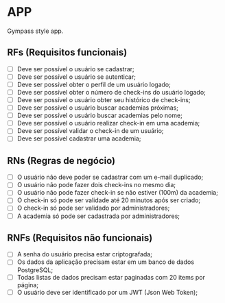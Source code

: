 # APP

Gympass style app.

## RFs (Requisitos funcionais)

- [ ] Deve ser possível o usuário se cadastrar;
- [ ] Deve ser possível o usuário se autenticar;
- [ ] Deve ser possível obter o perfil de um usuário logado;
- [ ] Deve ser possível obter o número de check-ins do usuário logado;
- [ ] Deve ser possível o usuário obter seu histórico de check-ins;
- [ ] Deve ser possível o usuário buscar academias próximas;
- [ ] Deve ser possível o usuário buscar academias pelo nome;
- [ ] Deve ser possível o usuário realizar check-in em uma academia;
- [ ] Deve ser possível validar o check-in de um usuário;
- [ ] Deve ser possível cadastrar uma academia;

## RNs (Regras de negócio)

- [ ] O usuário não deve poder se cadastrar com um e-mail duplicado;
- [ ] O usuário não pode fazer dois check-ins no mesmo dia;
- [ ] O usuário não pode fazer check-in se não estiver (100m) da academia;
- [ ] O check-in só pode ser validade até 20 minutos após ser criado;
- [ ] O check-in só pode ser validado por administradores;
- [ ] A academia só pode ser cadastrada por administradores;

## RNFs (Requisitos não funcionais)

- [ ] A senha do usuário precisa estar criptografada;
- [ ] Os dados da aplicação precisam estar em um banco de dados PostgreSQL;
- [ ] Todas listas de dados precisam estar paginadas com 20 items por página;
- [ ] O usuário deve ser identificado por um JWT (Json Web Token);
